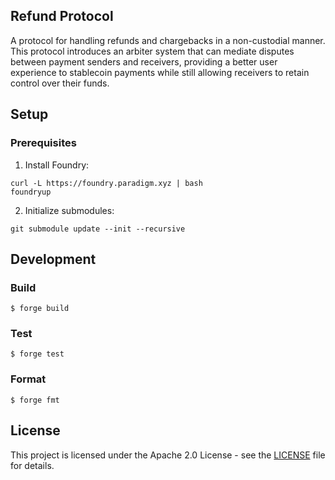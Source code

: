 ## Refund Protocol

A protocol for handling refunds and chargebacks in a non-custodial manner. This protocol introduces an arbiter system that can mediate disputes between payment senders and receivers, providing a better user experience to stablecoin payments while still allowing receivers to retain control over their funds.

## Setup

### Prerequisites

1. Install Foundry:
```shell
curl -L https://foundry.paradigm.xyz | bash
foundryup
```

2. Initialize submodules:
```shell
git submodule update --init --recursive
```

## Development

### Build

```shell
$ forge build
```

### Test

```shell
$ forge test
```

### Format

```shell
$ forge fmt
```

## License

This project is licensed under the Apache 2.0 License - see the [LICENSE](LICENSE) file for details.
